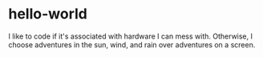 # hello-world

I like to code if it's associated with hardware I can mess with. 
Otherwise, I choose adventures in the sun, wind, and rain over adventures on a screen.

